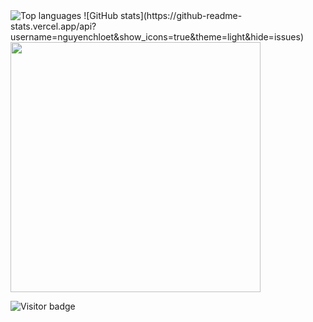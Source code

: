 <div> 
<img src="https://github-readme-stats.vercel.app/api/top-langs?username=nguyenchloet&show_icons=true&locale=en&langs_count=8&layout=wide" alt="Top languages" />
![GitHub stats](https://github-readme-stats.vercel.app/api?username=nguyenchloet&show_icons=true&theme=light&hide=issues)
</div>


<div>
  <a href="https://profile.codersrank.io/user/nguyenchloet" target="_blank">
  <img src="https://cr-skills-chart-widget.azurewebsites.net/api/api?username=nguyenchloet&width=800&skills=HTML,CSS,Java,Javascript,CPP,Python&show-other-skills=true"
  height=400 />
  </a>
</div>



![Visitor badge](https://visitor-badge.laobi.icu/badge?page_id=nguyenchloet.nguyenchloet)

